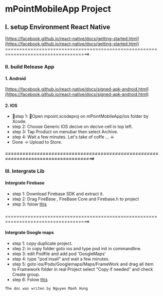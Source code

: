 # mPointMobileApp Project

## I. setup Environment React Native 

[https://facebook.github.io/react-native/docs/getting-started.html](https://facebook.github.io/react-native/docs/getting-started.html)
====================================================================================>
### II. build Release App
#### 1. Android 

[https://facebook.github.io/react-native/docs/signed-apk-android.html](https://facebook.github.io/react-native/docs/signed-apk-android.html)

#### 2. IOS
* step 1: Open mpoint.xcodeproj on mPointMobileApp/ios folder by Xcode. 
* step 2: Choose Generic IOS decive on decive cell in top left.
* step 3: Tap Product on menubar then select Archive.
* step 4: Wait a few minutes. Let's take of coffe ...  ☠ 
* Done -> Upload to Store.
##### ====================================================================================>
### III. Intergrate Lib
#### Intergrate Firebase 
* step 1: Download Firebase SDK and extract it.
* step 2: Drag FireBase , FireBase Core and Firebase.h to project
* step 3: folow [this](https://github.com/evollu/react-native-fcm)
#####
====================================================================================>

#### Intergrate Google maps
* step 1: copy duplicate project.
* step 2: in copy folder goto ios and type pod init in commandline.
* step 3: edit Podfile and add pod 'GoogleMaps'
* step 4: type "pod insall" and wait a few minutes.
* step 5: goto ios/Pods/Googlemaps/Maps/FrameWork and drag all item to Framework folder in real Project select "Copy if needed" and check Create group.
* step 6: Folow [this](https://github.com/airbnb/react-native-maps/blob/master/docs/installation.md#user-content-option-3-manually)

``` 
The doc was writen by Nguyen Manh Hung
